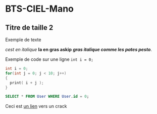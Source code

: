 # BTS-CIEL-Mano
## Titre de taille 2

Exemple de texte

*cest en italique* **la en gras askip** ***gras italique comme les pates pesto***.


Exemple de code sur une ligne `int i = 0;`
```C
int i = 0;
for(int j = 0; j < 10; j++)
{
  print( i + j );
}
```


```SQL
SELECT * FROM User WHERE User.id = 0;
```

Ceci est [un lien](https://dirigeant.societe.com/dirigeant/Jean-Francois.MARQUETTE.00161522.html) vers un crack
